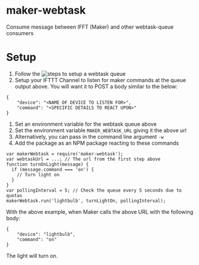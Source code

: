 # maker-webtask
Consume message between IFFT (Maker) and other webtask-queue consumers

# Setup
1. Follow the ![steps to setup a webtask queue](https://github.com/rguerra712/webtask-queue/)
1. Setup your IFTTT Channel to listen for maker commands at the queue output above. You will want it to POST a body similar to the below:
```
{
    "device": "<NAME OF DEVICE TO LISTEN FOR>",
    "command": "<SPECIFIC DETAILS TO REACT UPON>"
}
```
1. Set an environment variable for the webtask queue above
  1. Set the environment variable `MAKER_WEBTASK_URL` giving it the above url
  1. Alternatively, you can pass in the command line argument `-w`
1. Add the package as an NPM package reacting to these commands
```
var makerWebtask = require('maker-webtask');
var webtaskUrl = ...; // The url from the first step above
function turnOnLight(message) {
  if (message.command === 'on') {
    // Turn light on
  }
}
var pollingInterval = 5; // Check the queue every 5 seconds due to quotas
makerWebtask.run('lightbulb', turnLightOn, pollingInterval);
```
With the above example, when Maker calls the above URL with the following body:
```
{
    "device": "lightbulb",
    "command": "on"
}
```
The light will turn on.
